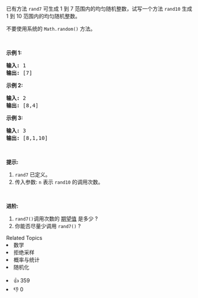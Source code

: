 <p>已有方法&nbsp;<code>rand7</code>&nbsp;可生成 1 到 7 范围内的均匀随机整数，试写一个方法&nbsp;<code>rand10</code>&nbsp;生成 1 到 10 范围内的均匀随机整数。</p>

<p>不要使用系统的&nbsp;<code>Math.random()</code>&nbsp;方法。</p>

<ol>
</ol>

<p>&nbsp;</p>

<p><strong>示例 1:</strong></p>

<pre>
<strong>输入: </strong>1
<strong>输出: </strong>[7]
</pre>

<p><strong>示例 2:</strong></p>

<pre>
<strong>输入: </strong>2
<strong>输出: </strong>[8,4]
</pre>

<p><strong>示例 3:</strong></p>

<pre>
<strong>输入: </strong>3
<strong>输出: </strong>[8,1,10]
</pre>

<p>&nbsp;</p>

<p><strong>提示:</strong></p>

<ol>
	<li><code>rand7</code>&nbsp;已定义。</li>
	<li>传入参数:&nbsp;<code>n</code>&nbsp;表示&nbsp;<code>rand10</code>&nbsp;的调用次数。</li>
</ol>

<p>&nbsp;</p>

<p><strong>进阶:</strong></p>

<ol>
	<li><code>rand7()</code>调用次数的&nbsp;<a href="https://en.wikipedia.org/wiki/Expected_value" target="_blank">期望值</a>&nbsp;是多少&nbsp;?</li>
	<li>你能否尽量少调用 <code>rand7()</code> ?</li>
</ol>
<div><div>Related Topics</div><div><li>数学</li><li>拒绝采样</li><li>概率与统计</li><li>随机化</li></div></div><br><div><li>👍 359</li><li>👎 0</li></div>